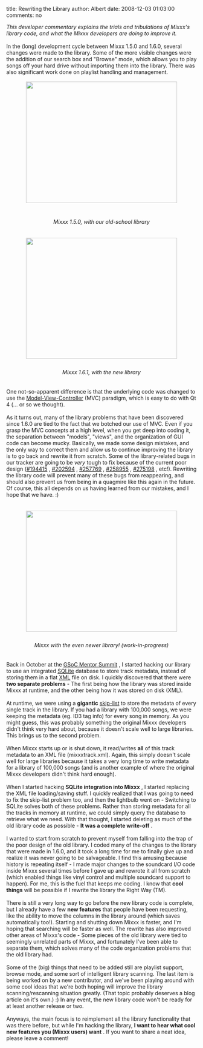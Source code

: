 title: Rewriting the Library
author: Albert
date: 2008-12-03 01:03:00
comments: no

<span style="font-style: italic;">This developer commentary explains the trials and tribulations of Mixxx's library code, and what the Mixxx developers are doing to improve it.</span>
<br />
<br />
In the (long) development cycle between Mixxx 1.5.0 and 1.6.0, several changes were made to the library. Some of the more visible changes were the addition of our search box and "Browse" mode, which allows you to play songs off your hard drive without importing them into the library. There was also significant work done on playlist handling and management.<br />
<br />
<a onblur="try {parent.deselectBloggerImageGracefully();} catch(e) {}" href="{% static '/static/images/news/mixxx-150beta-linux.png' %}"><img style="margin: 0px auto 10px; display: block; text-align: center; cursor: pointer; width: 400px; height: 320px;" src="{% static '/static/images/news/mixxx-150beta-linux.png' %}" alt="" id="BLOGGER_PHOTO_ID_5275366722578779602" border="0" />
</a>
<br />
<center><span style="font-style: italic;">Mixxx 1.5.0, with our old-school library</span>
</center>
<br />
<br />
<a onblur="try {parent.deselectBloggerImageGracefully();} catch(e) {}" href="{% static '/static/images/news/Picture-1.png' %}"><img style="margin: 0px auto 10px; display: block; text-align: center; cursor: pointer; width: 400px; height: 319px;" src="{% static '/static/images/news/Picture-1.png' %}" alt="" id="BLOGGER_PHOTO_ID_5275367396220777410" border="0" />
</a>
<br />
<center><span style="font-style: italic;">Mixxx 1.6.1, with the new library</span>
</center>
<br />
<br />
One not-so-apparent difference is that the underlying code was changed to use the <a href="http://en.wikipedia.org/wiki/Model-view-controller">Model-View-Controller</a>
 (MVC) paradigm, which is easy to do with Qt 4 (... or so we thought).<br />
<br />
As it turns out, many of the library problems that have been discovered since 1.6.0 are tied to the fact that we botched our use of MVC. Even if you grasp the MVC concepts at a high level, when you get deep into coding it, the separation between "models", "views", and the organization of GUI code can become mucky. Basically, we made some design mistakes, and the only way to correct them and allow us to continue improving the library is to go back and rewrite it from scratch. Some of the library-related bugs in our tracker are going to be <span style="font-style: italic;">very</span>
 tough to fix because of the current poor design (<a href="https://bugs.launchpad.net/mixxx/+bug/194415">#194415</a>
, <a href="https://bugs.launchpad.net/mixxx/+bug/202594">#202594</a>
, <a href="https://bugs.launchpad.net/mixxx/+bug/257769">#257769</a>
, <a href="https://bugs.launchpad.net/mixxx/+bug/258955">#258955</a>
, <a href="https://bugs.launchpad.net/mixxx/+bug/275198">#275198</a>
, etc!). Rewriting the library code will prevent many of these bugs from reappearing, and should also prevent us from being in a quagmire like this again in the future. Of course, this all depends on us having learned from our mistakes, and I hope that we have. :)<br />
<br />
<br />
<a onblur="try {parent.deselectBloggerImageGracefully();} catch(e) {}" href="{% static '/static/images/news/Picture-2.png' %}"><img style="margin: 0px auto 10px; display: block; text-align: center; cursor: pointer; width: 400px; height: 319px;" src="{% static '/static/images/news/Picture-2.png' %}" alt="" id="BLOGGER_PHOTO_ID_5275368386039352834" border="0" />
</a>
<br />
<center><span style="font-style: italic;">Mixxx with the even newer library! (work-in-progress)</span>
</center>
<br />
<br />
Back in October at the <a href="{% url '/news/2008-11-12-mixxx-gsoc-mentor-summit.html' %}">GSoC Mentor Summit</a>
, I started hacking our library to use an integrated <a href="http://www.sqlite.org/">SQLite</a>
 database to store track metadata, instead of storing them in a flat <a href="http://en.wikipedia.org/wiki/XML">XML</a>
 file on disk. I quickly discovered that there were <span style="font-weight: bold;">two separate problems</span>
 - The first being how the library was stored inside Mixxx at runtime, and the other being how it was stored on disk (XML).<br />
<br />
At runtime, we were using a <span style="font-weight: bold;">gigantic</span>
 <a href="http://en.wikipedia.org/wiki/Skip_list">skip-list</a>
 to store the metadata of every single track in the library. If you had a library with 100,000 songs, we were keeping the metadata (eg. ID3 tag info) for every song in memory. As you might guess, this was probably something the original Mixxx developers didn't think very hard about, because it doesn't scale well to large libraries. This brings us to the second problem.<br />
<br />
When Mixxx starts up or is shut down, it read/writes <span style="font-weight: bold;">all</span>
 of this track metadata to an XML file (mixxxtrack.xml). Again, this simply doesn't scale well for large libraries because it takes a very long time to write metadata for a library of 100,000 songs (and is another example of where the original Mixxx developers didn't think hard enough).<br />
<br />
When I started hacking <span style="font-weight: bold;">SQLite integration into Mixxx</span>
, I started replacing the XML file loading/saving stuff. I quickly realized that I was going to need to fix the skip-list problem too, and then the lightbulb went on - Switching to SQLite solves both of these problems. Rather than storing metadata for all the tracks in memory at runtime, we could simply query the database to retrieve what we need. With that thought, I started deleting as much of the old library code as possible - <span style="font-weight: bold;">It was a complete write-off</span>
.<br />
<br />
I wanted to start from scratch to prevent myself from falling into the trap of the poor design of the old library. I coded many of the changes to the library that were made in 1.6.0, and it took a long time for me to finally give up and realize it was never going to be salvageable. I find this amusing because history is repeating itself - I made major changes to the soundcard I/O code inside Mixxx several times before I gave up and rewrote it all from scratch (which enabled things like vinyl control and multiple soundcard support to happen). For me, this is the fuel that keeps me coding. I know that <span style="font-weight: bold;">cool things</span>
 will be possible if I rewrite the library the Right Way (TM).<br />
<br />
There is still a very long way to go before the new library code is complete, but I already have a few <span style="font-weight: bold;">new features</span>
 that people have been requesting, like the ability to move the columns in the library around (which saves automatically too!). Starting and shutting down Mixxx is faster, and I'm hoping that searching will be faster as well. The rewrite has also improved other areas of Mixxx's code - Some pieces of the old library were tied to seemingly unrelated parts of Mixxx, and fortunately I've been able to separate them, which solves many of the code organization problems that the old library had.<br />
<br />
Some of the (big) things that need to be added still are playlist support, browse mode, and some sort of intelligent library scanning. The last item is being worked on by a new contributor, and we've been playing around with some cool ideas that we're both hoping will improve the library scanning/rescanning situation greatly. (That topic probably deserves a blog article on it's own.) :) In any event, the new library code won't be ready for at least another release or two.<br />
<br />
Anyways, the main focus is to reimplement all the library functionality that was there before, but while I'm hacking the library, <span style="font-weight: bold;">I want to hear what cool new features you (Mixxx users) want</span>
. If you want to share a neat idea, please leave a comment!
